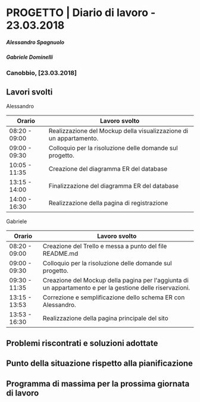 # PROGETTO | Diario di lavoro - 23.03.2018
##### Alessandro Spagnuolo
##### Gabriele Dominelli
### Canobbio, [23.03.2018]

## Lavori svolti
Alessandro

|Orario        |Lavoro svolto                 |
|--------------|------------------------------|
|08:20 - 09:00 |Realizzazione del Mockup della visualizzazione di un appartamento.|  
|09:00 - 09:30 |Colloquio per la risoluzione delle domande sul progetto.|               
|10:05 - 11:35 |Creazione del diagramma ER del database|
|13:15 - 14:00 |Finalizzazione del diagramma ER del database|
|14:00 - 16:30 |Realizzazione della pagina di registrazione|

Gabriele

|Orario        |Lavoro svolto                 |
|--------------|------------------------------|
|08:20 - 09:00 |Creazione del Trello e messa a punto del file README.md|
|09:00 - 09:30 |Colloquio per la risoluzione delle domande sul progetto.|
|09:30 - 11:35 |Creazione del Mockup della pagina per l'aggiunta di un appartamento e per la gestione delle riservazioni.|
|13:15 - 13:53 |Correzione e semplificazione dello schema ER con Alessandro.|
|13:53 - 16:30 |Realizzazione della pagina principale del sito|



##  Problemi riscontrati e soluzioni adottate


##  Punto della situazione rispetto alla pianificazione


## Programma di massima per la prossima giornata di lavoro
